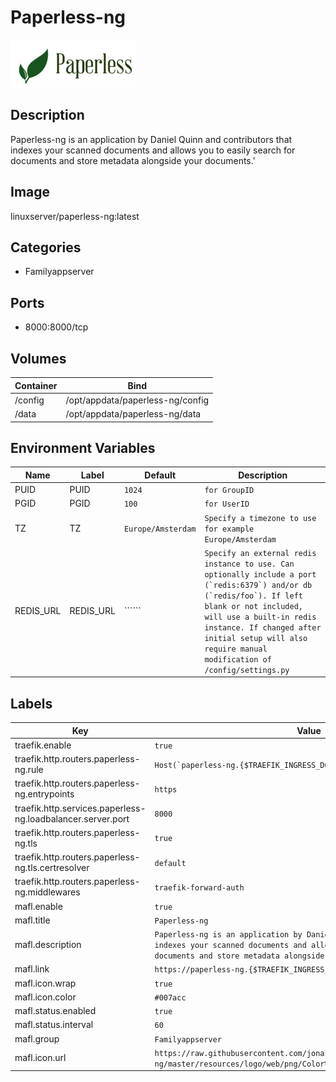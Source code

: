 # Paperless-ng

![Logo](images/Paperlessng.png)

## Description
Paperless\-ng is an application by Daniel Quinn and contributors that indexes your scanned documents and allows you to easily search for documents and store metadata alongside your documents.'

## Image
linuxserver/paperless-ng:latest

## Categories
- Familyappserver

## Ports
- 8000:8000/tcp

## Volumes
| Container | Bind |
|-----------|------|
| /config | /opt/appdata/paperless-ng/config |
| /data | /opt/appdata/paperless-ng/data |

## Environment Variables
| Name | Label | Default | Description |
|------|-------|---------|-------------|
| PUID | PUID | ```1024``` | ```for GroupID``` |
| PGID | PGID | ```100``` | ```for UserID``` |
| TZ | TZ | ```Europe/Amsterdam``` | ```Specify a timezone to use for example Europe/Amsterdam``` |
| REDIS_URL | REDIS_URL | `````` | ```Specify an external redis instance to use. Can optionally include a port (`redis:6379`) and/or db (`redis/foo`). If left blank or not included, will use a built-in redis instance. If changed after initial setup will also require manual modification of /config/settings.py``` |

## Labels
| Key | Value |
|-----|-------|
| traefik.enable | ```true``` |
| traefik.http.routers.paperless-ng.rule | ```Host(`paperless-ng.{$TRAEFIK_INGRESS_DOMAIN}`)``` |
| traefik.http.routers.paperless-ng.entrypoints | ```https``` |
| traefik.http.services.paperless-ng.loadbalancer.server.port | ```8000``` |
| traefik.http.routers.paperless-ng.tls | ```true``` |
| traefik.http.routers.paperless-ng.tls.certresolver | ```default``` |
| traefik.http.routers.paperless-ng.middlewares | ```traefik-forward-auth``` |
| mafl.enable | ```true``` |
| mafl.title | ```Paperless-ng``` |
| mafl.description | ```Paperless-ng is an application by Daniel Quinn and contributors that indexes your scanned documents and allows you to easily search for documents and store metadata alongside your documents.``` |
| mafl.link | ```https://paperless-ng.{$TRAEFIK_INGRESS_DOMAIN}``` |
| mafl.icon.wrap | ```true``` |
| mafl.icon.color | ```#007acc``` |
| mafl.status.enabled | ```true``` |
| mafl.status.interval | ```60``` |
| mafl.group | ```Familyappserver``` |
| mafl.icon.url | ```https://raw.githubusercontent.com/jonaswinkler/paperless-ng/master/resources/logo/web/png/Color%20logo%20with%20background.png``` |

